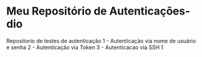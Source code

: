 # Meu Repositório de Autenticações-dio
Repositorio de testes de autenticação
1 - Autenticação via nome de usuário e senha
2 - Autenticação via Token
3 - Autenticacao via SSH 1
